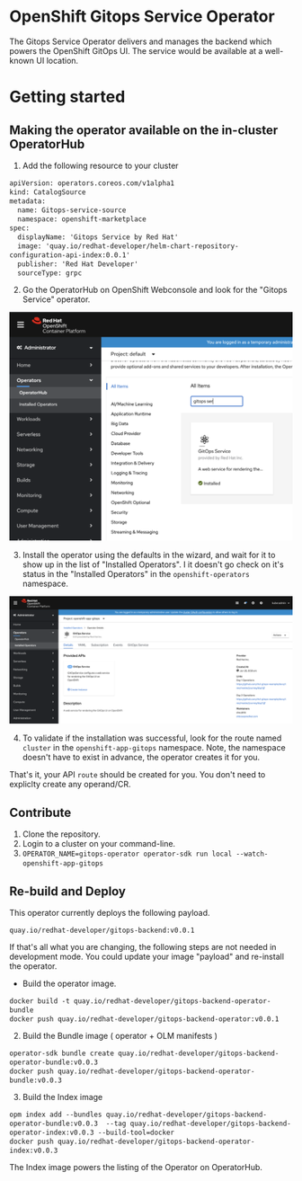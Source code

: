 # OpenShift Gitops Service Operator

The Gitops Service Operator delivers and manages the backend which powers the OpenShift GitOps UI.
The service would be available at a well-known UI location.

# Getting started

## Making the operator available on the in-cluster OperatorHub

1. Add the following resource to your cluster

```
apiVersion: operators.coreos.com/v1alpha1
kind: CatalogSource
metadata:
  name: Gitops-service-source
  namespace: openshift-marketplace
spec:
  displayName: 'Gitops Service by Red Hat'
  image: 'quay.io/redhat-developer/helm-chart-repository-configuration-api-index:0.0.1'
  publisher: 'Red Hat Developer'
  sourceType: grpc
```

2. Go the OperatorHub on OpenShift Webconsole and look for the "Gitops Service" operator.



![a relative link](docs/assets/operatorhub-listing.png)

3. Install the operator using the defaults in the wizard, and wait for it to show up in the list of "Installed Operators". I it doesn't go check on it's status in the "Installed Operators" in the `openshift-operators` namespace.

![a relative link](docs/assets/installed-operator.png)

4. To validate if the installation was successful, look for the route named `cluster` in the `openshift-app-gitops` namespace. Note, the namespace doesn't have to exist in advance, the operator creates it for you.

That's it, your API `route` should be created for you. You don't need to expliclty create any operand/CR.

## Contribute


1. Clone the repository.
2. Login to a cluster on your command-line.
3. `OPERATOR_NAME=gitops-operator operator-sdk run local --watch-openshift-app-gitops`


## Re-build and Deploy

This operator currently deploys the following payload.

```
quay.io/redhat-developer/gitops-backend:v0.0.1
```

If that's all what you are changing, the following steps are not needed in development
mode. You could update your image "payload" and re-install the operator.

* Build the operator image.

```
docker build -t quay.io/redhat-developer/gitops-backend-operator-bundle
docker push quay.io/redhat-developer/gitops-backend-operator:v0.0.1
```


2. Build the Bundle image ( operator + OLM manifests )

```
operator-sdk bundle create quay.io/redhat-developer/gitops-backend-operator-bundle:v0.0.3
docker push quay.io/redhat-developer/gitops-backend-operator-bundle:v0.0.3
```

3. Build the Index image

```
opm index add --bundles quay.io/redhat-developer/gitops-backend-operator-bundle:v0.0.3  --tag quay.io/redhat-developer/gitops-backend-operator-index:v0.0.3 --build-tool=docker
docker push quay.io/redhat-developer/gitops-backend-operator-index:v0.0.3
```

The Index image powers the listing of the Operator on OperatorHub.